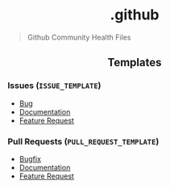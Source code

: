 <h1 align="center">.github</h1>

> Github Community Health Files

<h2 align="center">Templates</h2>

### Issues (`ISSUE_TEMPLATE`)

- [Bug](./.github/ISSUE_TEMPLATES/BUG.md)
- [Documentation](./.github/ISSUE_TEMPLATES/DOCS.md)
- [Feature Request](./.github/ISSUE_TEMPLATES/FEATURE.md)

### Pull Requests (`PULL_REQUEST_TEMPLATE`)

- [Bugfix](./.github/PULL_REQUEST_TEMPLATE/BUG.md)
- [Documentation](./.github/PULL_REQUEST_TEMPLATE/DOCS.md)
- [Feature Request](./.github/PULL_REQUEST_TEMPLATE/FEATURE.md)
